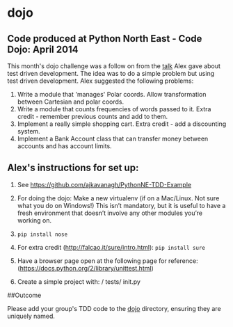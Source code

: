 dojo
====

Code produced at Python North East - Code Dojo: April 2014
------------------------------------------------------------


This month's dojo challenge was a follow on from the
[talk](https://github.com/pythonnortheast/slides/tree/master/2014/apr)
Alex gave about test driven development. The idea was to do a simple
problem but using test driven development. Alex suggested the
following problems:

  1. Write a module that 'manages' Polar coords. Allow transformation
  between Cartesian and polar coords.
  2. Write a module that counts frequencies of words passed to
  it. Extra credit - remember previous counts and add to them.
  3. Implement a really simple shopping cart. Extra credit - add a
  discounting system.
  4. Implement a Bank Account class that can transfer money between
  accounts and has account limits. 

## Alex's instructions for set up:


  1. See https://github.com/ajkavanagh/PythonNE-TDD-Example
  
  2. For doing the dojo: Make a new virtualenv (if on a Mac/Linux. Not
sure what you do on Windows!) This isn’t mandatory, but it is useful
to have a fresh environment that doesn’t involve any other modules
you’re working on.

  3. `pip install nose`
  
  4. For extra credit (http://falcao.it/sure/intro.html): 
  `pip install sure` 
  
  5. Have a browser page open at the following page for reference:
(https://docs.python.org/2/library/unittest.html) 

  6. Create a simple project with: / tests/ init.py




##Outcome


Please add your group's TDD code to the [dojo](https://github.com/pythonnortheast/dojo/tree/master/2014-04-12_TDD) directory, ensuring they are
uniquely named. 

